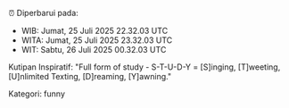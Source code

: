 ⏰ Diperbarui pada:
- WIB: Jumat, 25 Juli 2025 22.32.03 UTC
- WITA: Jumat, 25 Juli 2025 23.32.03 UTC
- WIT: Sabtu, 26 Juli 2025 00.32.03 UTC

Kutipan Inspiratif:
"Full form of study - S-T-U-D-Y = [S]inging, [T]weeting, [U]nlimited Texting, [D]reaming, [Y]awning."


Kategori: funny

